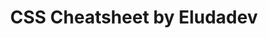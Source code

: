 ---
title: 'CSS Cheatsheet by Eludadev'
description: 'CSS Selectors, Flexbox, Grid, Box Model, visually explained.'
link: 'https://github.com/eludadev/css-docs'
imageURL: 'https://res.cloudinary.com/dc6mrv5cb/image/upload/v1703875788/personal-resources/cheatsheets/github.com_eludadev_css-docs_nla8ql.png'
---